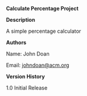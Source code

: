 **Calculate Percentage Project**

**Description**

A simple percentage calculator

**Authors**

Name: John Doan

Email: johndoan@acm.org

**Version History**

1.0 
Initial Release
